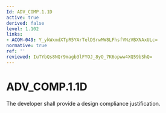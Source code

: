 ```yaml
---
Id: ADV_COMP.1.1D
active: true
derived: false
level: 1.102
links:
- ACOM-049: Y_ykWxmdXTpR5YArTelDSrwMW8LFhsfVNzVBXNAxULc=
normative: true
ref: ''
reviewed: IuTYbQs8NQr9magb3lFYOJ_8yO_7K6opww4XQ59bShQ=
---
```


# ADV_COMP.1.1D

The developer shall provide a design compliance justification.